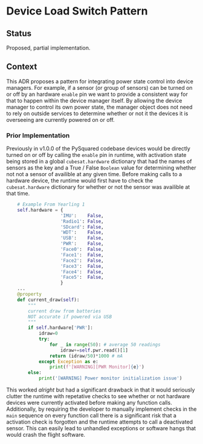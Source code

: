# Device Load Switch Pattern

## Status

Proposed, partial implementation.

## Context

This ADR proposes a pattern for integrating power state control into device managers. For example, if a sensor (or group of sensors) can be turned on or off by an hardware `enable` pin we want to provide a consistent way for that to happen within the device manager itself. By allowing the device manager to control its own power state, the manager object does not need to rely on outside services to determine whether or not it the devices it is overseeing are currently powered on or off.

### Prior Implementation

Previously in v1.0.0 of the PySquared codebase devices would be directly turned on or off by calling the `enable` pin in runtime, with activation state being stored in a global `cubesat.hardware` dictionary that had the names of sensors as the key and a True / False `Boolean` value for determining whether not not a sensor of availible at any given time. Before making calls to a hardware device, the runtime would first have to check the `cubesat.hardware` dictionary for whether or not the sensor was availible at that time.

```py
    # Example From Yearling 1
    self.hardware = {
                    'IMU':    False,
                    'Radio1': False,
                    'SDcard': False,
                    'WDT':    False,
                    'USB':    False,
                    'PWR':    False,
                    'Face0':  False,
                    'Face1':  False,
                    'Face2':  False,
                    'Face3':  False,
                    'Face4':  False,
                    'Face5':  False,
                    } 
    ...
    @property
    def current_draw(self):
        """
        current draw from batteries
        NOT accurate if powered via USB
        """
        if self.hardware['PWR']:
            idraw=0
            try:
                for _ in range(50): # average 50 readings
                    idraw+=self.pwr.read()[1]
                return (idraw/50)*1000 # mA
            except Exception as e:
                print(f'[WARNING][PWR Monitor]{e}')
        else:
            print('[WARNING] Power monitor initialization issue')
```

This worked *alright* but had a significant drawback in that it would seriously clutter the runtime with repetative checks to see whether or not hardware devices were currently activated before making any function calls. Additionally, by requiring the developer to manually implement checks in the `main` sequence on every function call there is a significant risk that a activation check is forgotten and the runtime attempts to call a deactivated sensor. This can easily lead to unhandled exceptions or software hangs that would crash the flight software. 
